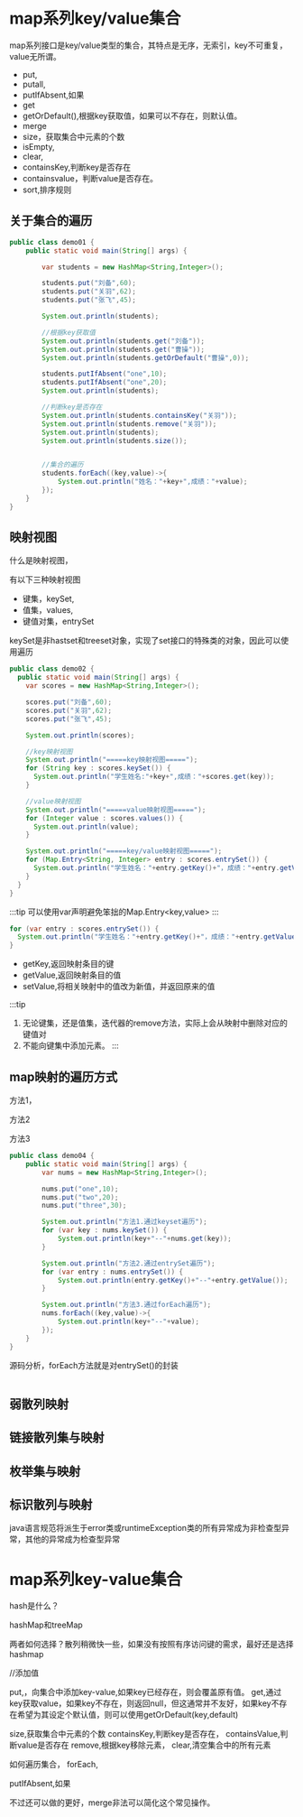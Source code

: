 


# map系列key/value集合

map系列接口是key/value类型的集合，其特点是无序，无索引，key不可重复，value无所谓。


- put,
- putall,
- putIfAbsent,如果
- get
- getOrDefault(),根据key获取值，如果可以不存在，则默认值。
- merge
- size，获取集合中元素的个数
- isEmpty,
- clear,
- containsKey,判断key是否存在
- containsvalue，判断value是否存在。
- sort,排序规则





## 关于集合的遍历

```java
public class demo01 {
    public static void main(String[] args) {

        var students = new HashMap<String,Integer>();

        students.put("刘备",60);
        students.put("关羽",62);
        students.put("张飞",45);

        System.out.println(students);

        //根据key获取值
        System.out.println(students.get("刘备"));
        System.out.println(students.get("曹操"));
        System.out.println(students.getOrDefault("曹操",0));

        students.putIfAbsent("one",10);
        students.putIfAbsent("one",20);
        System.out.println(students);

        //判断key是否存在
        System.out.println(students.containsKey("关羽"));
        System.out.println(students.remove("关羽"));
        System.out.println(students);
        System.out.println(students.size());


        //集合的遍历
        students.forEach((key,value)->{
            System.out.println("姓名："+key+",成绩："+value);
        });
    }
}
```




## 映射视图

什么是映射视图，

有以下三种映射视图
- 键集，keySet,
- 值集，values,
- 键值对集，entrySet


keySet是非hastset和treeset对象，实现了set接口的特殊类的对象，因此可以使用遍历

```java
public class demo02 {
  public static void main(String[] args) {
    var scores = new HashMap<String,Integer>();

    scores.put("刘备",60);
    scores.put("关羽",62);
    scores.put("张飞",45);

    System.out.println(scores);

    //key映射视图
    System.out.println("=====key映射视图=====");
    for (String key : scores.keySet()) {
      System.out.println("学生姓名:"+key+",成绩："+scores.get(key));
    }

    //value映射视图
    System.out.println("=====value映射视图=====");
    for (Integer value : scores.values()) {
      System.out.println(value);
    }

    System.out.println("=====key/value映射视图=====");
    for (Map.Entry<String, Integer> entry : scores.entrySet()) {
      System.out.println("学生姓名："+entry.getKey()+"，成绩："+entry.getValue());
    }
  }
}
```

:::tip
可以使用var声明避免笨拙的Map.Entry<key,value>
:::

```java
for (var entry : scores.entrySet()) {
  System.out.println("学生姓名："+entry.getKey()+"，成绩："+entry.getValue());
}
```


- getKey,返回映射条目的键
- getValue,返回映射条目的值
- setValue,将相关映射中的值改为新值，并返回原来的值


:::tip
1. 无论键集，还是值集，迭代器的remove方法，实际上会从映射中删除对应的键值对
2. 不能向键集中添加元素。
:::




## map映射的遍历方式

方法1，

方法2

方法3


```java
public class demo04 {
    public static void main(String[] args) {
        var nums = new HashMap<String,Integer>();

        nums.put("one",10);
        nums.put("two",20);
        nums.put("three",30);

        System.out.println("方法1.通过keyset遍历");
        for (var key : nums.keySet()) {
            System.out.println(key+"--"+nums.get(key));
        }

        System.out.println("方法2.通过entrySet遍历");
        for (var entry : nums.entrySet()) {
            System.out.println(entry.getKey()+"--"+entry.getValue());
        }

        System.out.println("方法3.通过forEach遍历");
        nums.forEach((key,value)->{
            System.out.println(key+"--"+value);
        });
    }
}
```

源码分析，forEach方法就是对entrySet()的封装
```java

```




## 弱散列映射




## 链接散列集与映射

## 枚举集与映射

## 标识散列与映射




java语言规范将派生于error类或runtimeException类的所有异常成为非检查型异常，其他的异常成为检查型异常





# map系列key-value集合

hash是什么？


hashMap和treeMap

两者如何选择？散列稍微快一些，如果没有按照有序访问键的需求，最好还是选择hashmap



//添加值

put,，向集合中添加key-value,如果key已经存在，则会覆盖原有值。
get,通过key获取value，如果key不存在，则返回null，但这通常并不友好，如果key不存在希望为其设定个默认值，则可以使用getOrDefault(key,default)

size,获取集合中元素的个数
containsKey,判断key是否存在，
containsValue,判断value是否存在
remove,根据key移除元素，
clear,清空集合中的所有元素



如何遍历集合，
forEach,


putIfAbsent,如果

不过还可以做的更好，merge非法可以简化这个常见操作。
